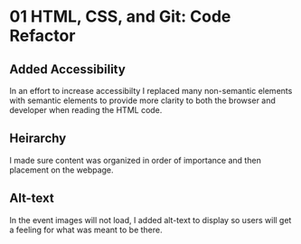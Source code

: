 # 01 HTML, CSS, and Git: Code Refactor

## Added Accessibility 
In an effort to increase accessibilty I replaced many non-semantic elements with semantic elements to provide more clarity to both the browser and developer when reading the HTML code. 

## Heirarchy
I made sure content was organized in order of importance and then placement on the webpage.

## Alt-text
In the event images will not load, I added alt-text to display so users will get a feeling for what was meant to be there.
